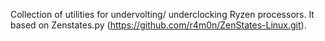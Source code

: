 Collection of utilities for undervolting/ underclocking Ryzen processors.
It based on Zenstates.py (https://github.com/r4m0n/ZenStates-Linux.git).

